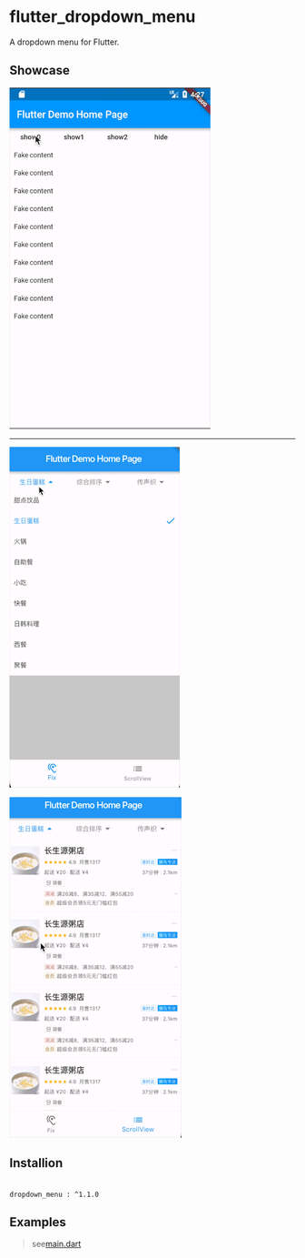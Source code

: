 # flutter_dropdown_menu

A dropdown menu for Flutter.

## Showcase

![showcase](https://github.com/jzoom/images/raw/master/dropdown_menu.gif)
****
![showcase](https://github.com/jzoom/images/raw/master/dropdown_menu1.gif)

![showcase](https://github.com/jzoom/images/raw/master/dropdown_menu2.gif)

## Installion

```

dropdown_menu : ^1.1.0

```

## Examples

>see[main.dart](https://github.com/jzoom/flutter_dropdown_menu/blob/master/example/lib/main.dart)


